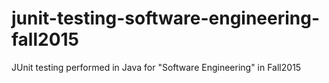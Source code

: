 # junit-testing-software-engineering-fall2015
JUnit testing performed in Java for "Software Engineering" in Fall2015
